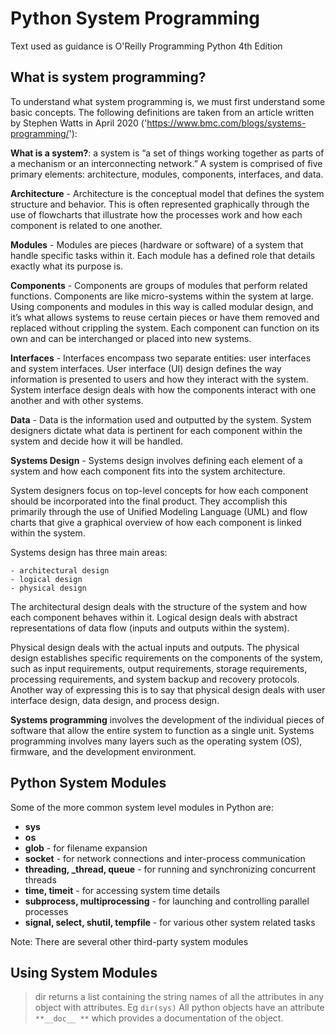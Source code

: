 # **Python System Programming**

Text used as guidance is O'Reilly Programming Python 4th Edition

## What is system programming?

To understand what system programming is, we must first understand some basic concepts.  The following definitions are taken from an article written by Stephen Watts in April 2020 ('https://www.bmc.com/blogs/systems-programming/'):

  **What is a system?**: a system is “a set of things working together as parts of a mechanism or an interconnecting network.”  A system is comprised of five primary elements: architecture, modules, components, interfaces, and data.

  **Architecture** - Architecture is the conceptual model that defines the system structure and behavior. This is often represented graphically through the use of flowcharts that illustrate how the processes work and how each component is related to one another.

  **Modules** - Modules are pieces (hardware or software) of a system that handle specific tasks within it. Each module has a defined role that details exactly what its purpose is.

  **Components** - Components are groups of modules that perform related functions. Components are like micro-systems within the system at large. Using components and modules in this way is called modular design, and it’s what allows systems to reuse certain pieces or have them removed and replaced without crippling the system. Each component can function on its own and can be interchanged or placed into new systems.

  **Interfaces** - Interfaces encompass two separate entities: user interfaces and system interfaces. User interface (UI) design defines the way information is presented to users and how they interact with the system. System interface design deals with how the components interact with one another and with other systems.

  **Data** - Data is the information used and outputted by the system. System designers dictate what data is pertinent for each component within the system and decide how it will be handled.

  **Systems Design** - Systems design involves defining each element of a system and how each component fits into the system architecture.

  System designers focus on top-level concepts for how each component should be incorporated into the final product. They accomplish this primarily through the use of Unified Modeling Language (UML) and flow charts that give a graphical overview of how each component is linked within the system.

  Systems design has three main areas:
  
    - architectural design
    - logical design
    - physical design
  
  The architectural design deals with the structure of the system and how each component behaves within it. Logical design deals with abstract representations of data flow (inputs and outputs within the system).

  Physical design deals with the actual inputs and outputs. The physical design establishes specific requirements on the components of the system, such as input requirements, output requirements, storage requirements, processing requirements, and system backup and recovery protocols. Another way of expressing this is to say that physical design deals with user interface design, data design, and process design.

**Systems programming** involves the development of the individual pieces of software that allow the entire system to function as a single unit. Systems programming involves many layers such as the operating system (OS), firmware, and the development environment.

## Python System Modules

Some of the more common system level modules in Python are:

- **sys**
- **os**
- **glob** - for filename expansion
- **socket** - for network connections and inter-process communication
- **threading, _thread, queue** - for running and synchronizing concurrent threads
- **time, timeit** - for accessing system time details
- **subprocess, multiprocessing** - for launching and controlling parallel processes
- **signal, select, shutil, tempfile** - for various other system related tasks

Note: There are several other third-party system modules

## Using System Modules

> dir returns a list containing the string names of all the attributes in any object with attributes. Eg `dir(sys)`
> All python objects have an attribute `**__doc__ **` which provides a documentation of the object.

